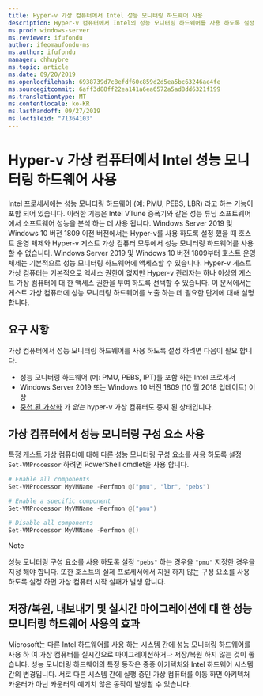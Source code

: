 ```yaml
---
title: Hyper-v 가상 컴퓨터에서 Intel 성능 모니터링 하드웨어 사용
description: Hyper-v 컴퓨터에서 Intel의 성능 모니터링 하드웨어를 사용 하도록 설정 하는 방법 또한 성능 모니터링을 사용 하도록 설정 하는 방법에 대해서는 실시간 마이그레이션을 수행 합니다.
ms.prod: windows-server
ms.reviewer: ifufondu
author: ifeomaufondu-ms
ms.author: ifufondu
manager: chhuybre
ms.topic: article
ms.date: 09/20/2019
ms.openlocfilehash: 6938739d7c8efdf60c859d2d5ea5bc63246ae4fe
ms.sourcegitcommit: 6aff3d88ff22ea141a6ea6572a5ad8dd6321f199
ms.translationtype: MT
ms.contentlocale: ko-KR
ms.lasthandoff: 09/27/2019
ms.locfileid: "71364103"
---
```

# <a name="enable-intel-performance-monitoring-hardware-in-a-hyper-v-virtual-machine"></a>Hyper-v 가상 컴퓨터에서 Intel 성능 모니터링 하드웨어 사용

Intel 프로세서에는 성능 모니터링 하드웨어 (예: PMU, PEBS, LBR) 라고 하는 기능이 포함 되어 있습니다. 이러한 기능은 Intel VTune 증폭기와 같은 성능 튜닝 소프트웨어에서 소프트웨어 성능을 분석 하는 데 사용 됩니다.  Windows Server 2019 및 Windows 10 버전 1809 이전 버전에서는 Hyper-v를 사용 하도록 설정 했을 때 호스트 운영 체제와 Hyper-v 게스트 가상 컴퓨터 모두에서 성능 모니터링 하드웨어를 사용할 수 없습니다.  Windows Server 2019 및 Windows 10 버전 1809부터 호스트 운영 체제는 기본적으로 성능 모니터링 하드웨어에 액세스할 수 있습니다.  Hyper-v 게스트 가상 컴퓨터는 기본적으로 액세스 권한이 없지만 Hyper-v 관리자는 하나 이상의 게스트 가상 컴퓨터에 대 한 액세스 권한을 부여 하도록 선택할 수 있습니다.  이 문서에서는 게스트 가상 컴퓨터에 성능 모니터링 하드웨어를 노출 하는 데 필요한 단계에 대해 설명 합니다.

## <a name="requirements"></a>요구 사항

가상 컴퓨터에서 성능 모니터링 하드웨어를 사용 하도록 설정 하려면 다음이 필요 합니다.

- 성능 모니터링 하드웨어 (예: PMU, PEBS, IPT)를 포함 하는 Intel 프로세서
- Windows Server 2019 또는 Windows 10 버전 1809 (10 월 2018 업데이트) 이상
- [중첩 된 가상화](https://docs.microsoft.com/virtualization/hyper-v-on-windows/user-guide/nested-virtualization) 가 _없는_ hyper-v 가상 컴퓨터도 중지 된 상태입니다.
 
## <a name="enabling-performance-monitoring-components-in-a-virtual-machine"></a>가상 컴퓨터에서 성능 모니터링 구성 요소 사용

특정 게스트 가상 컴퓨터에 대해 다른 성능 모니터링 구성 요소를 사용 하도록 설정 `Set-VMProcessor` 하려면 PowerShell cmdlet을 사용 합니다.
 
``` Powershell
# Enable all components
Set-VMProcessor MyVMName -Perfmon @("pmu", "lbr", "pebs")
```
 
``` Powershell
# Enable a specific component
Set-VMProcessor MyVMName -Perfmon @("pmu")
```
 
``` Powershell
# Disable all components
Set-VMProcessor MyVMName -Perfmon @()
```
> [!NOTE]
> 성능 모니터링 구성 요소를 사용 하도록 설정 `"pebs"` 하는 경우을 `"pmu"` 지정한 경우을 지정 해야 합니다.  또한 호스트의 실제 프로세서에서 지원 하지 않는 구성 요소를 사용 하도록 설정 하면 가상 컴퓨터 시작 실패가 발생 합니다.
 
## <a name="effects-of-enabling-performance-monitoring-hardware-on-saverestore-export-and-live-migration"></a>저장/복원, 내보내기 및 실시간 마이그레이션에 대 한 성능 모니터링 하드웨어 사용의 효과
 
Microsoft는 다른 Intel 하드웨어를 사용 하는 시스템 간에 성능 모니터링 하드웨어를 사용 하 여 가상 컴퓨터를 실시간으로 마이그레이션하거나 저장/복원 하지 않는 것이 좋습니다. 성능 모니터링 하드웨어의 특정 동작은 종종 아키텍처와 Intel 하드웨어 시스템 간의 변경입니다.  서로 다른 시스템 간에 실행 중인 가상 컴퓨터를 이동 하면 아키텍처 카운터가 아닌 카운터의 예기치 않은 동작이 발생할 수 있습니다.